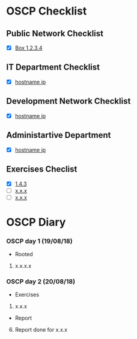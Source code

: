 # OSCP Checklist

## Public Network Checklist
- [x] [Box 1.2.3.4](Boxes/Public%20Network/box(1.2.3.4))

## IT Department Checklist

- [x] [hostname ip](Boxes/IT%20Department/xxxx(xx.xx.xx.xx))

## Development Network Checklist

- [x] [hostname ip](Boxes/Development%20Network/xxxx(xx.xx.xx.xx))

## Administartive Department

- [x] [hostname ip](Boxes/Administrative%20Deptartment/xxxx(xx.xx.xx.xx))

## Exercises Checlist
- [x] [1.4.3](Exercises/1.4.3)
- [ ] [x.x.x](Exercises/x.x.x)
- [ ] [x.x.x](Exercises/x.x.x)

# OSCP Diary

### OSCP day 1 (19/08/18)

* Rooted
1. x.x.x.x

### OSCP day 2 (20/08/18)

* Exercises
1. x.x.x

* Report
6. Report done for x.x.x